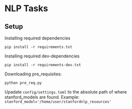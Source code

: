 # NLP Tasks

## Setup

Installing required dependencies
```
pip install -r requirements.txt
```

Installing required dev-dependencies
```
pip install -r requirements-dev.txt
```

Downloading pre_requisites:
```
python pre_req.py
```

Upadate `config/settings.toml` to the absolute path of where stanford_models are found. Example: `stanford_model='/home/user/stanfordnlp_resources'`


